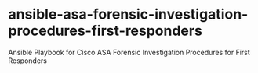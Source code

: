 # ansible-asa-forensic-investigation-procedures-first-responders
Ansible Playbook for Cisco ASA Forensic Investigation Procedures for First Responders
